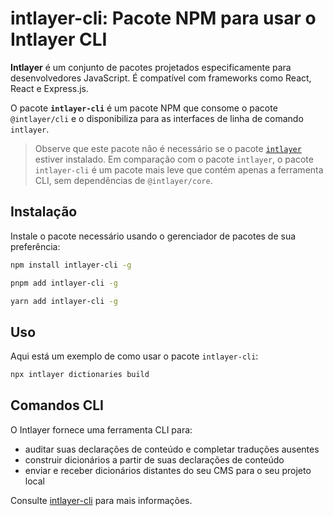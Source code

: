 # intlayer-cli: Pacote NPM para usar o Intlayer CLI

**Intlayer** é um conjunto de pacotes projetados especificamente para desenvolvedores JavaScript. É compatível com frameworks como React, React e Express.js.

O pacote **`intlayer-cli`** é um pacote NPM que consome o pacote `@intlayer/cli` e o disponibiliza para as interfaces de linha de comando `intlayer`.

> Observe que este pacote não é necessário se o pacote [`intlayer`](https://github.com/aymericzip/intlayer/tree/main/docs/pt/packages/intlayer/index.md) estiver instalado. Em comparação com o pacote `intlayer`, o pacote `intlayer-cli` é um pacote mais leve que contém apenas a ferramenta CLI, sem dependências de `@intlayer/core`.

## Instalação

Instale o pacote necessário usando o gerenciador de pacotes de sua preferência:

```bash packageManager="npm"
npm install intlayer-cli -g
```

```bash packageManager="pnpm"
pnpm add intlayer-cli -g
```

```bash packageManager="yarn"
yarn add intlayer-cli -g
```

## Uso

Aqui está um exemplo de como usar o pacote `intlayer-cli`:

```bash
npx intlayer dictionaries build
```

## Comandos CLI

O Intlayer fornece uma ferramenta CLI para:

- auditar suas declarações de conteúdo e completar traduções ausentes
- construir dicionários a partir de suas declarações de conteúdo
- enviar e receber dicionários distantes do seu CMS para o seu projeto local

Consulte [intlayer-cli](https://github.com/aymericzip/intlayer/blob/main/docs/pt/intlayer_cli.md) para mais informações.
